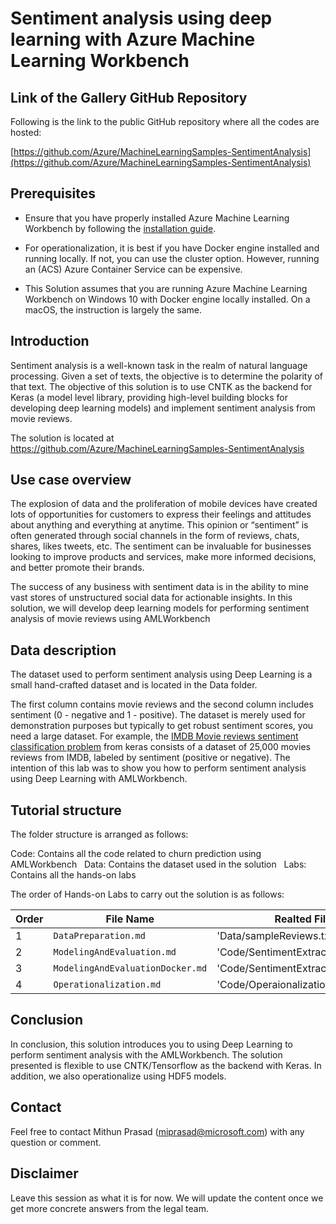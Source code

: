 # Sentiment analysis using deep learning with Azure Machine Learning Workbench

## Link of the Gallery GitHub Repository
Following is the link to the public GitHub repository where all the codes are hosted:

[https://github.com/Azure/MachineLearningSamples-SentimentAnalysis](https://github.com/Azure/MachineLearningSamples-SentimentAnalysis)


## Prerequisites

* Ensure that you have properly installed Azure Machine Learning Workbench by following the [installation guide](./quick-start-installation.md).

* For operationalization, it is best if you have Docker engine installed and running locally. If not, you can use the cluster option. However, running an (ACS) Azure Container Service can be expensive.

* This Solution assumes that you are running Azure Machine Learning Workbench on Windows 10 with Docker engine locally installed. On a macOS, the instruction is largely the same.

## Introduction

Sentiment analysis is a well-known task in the realm of natural language processing. Given a set of texts, the objective is to determine the polarity of that text. The objective of this solution is to use CNTK as the backend for Keras (a model level library, providing high-level building blocks for developing deep learning models) and implement sentiment analysis from movie reviews.

The solution is located at https://github.com/Azure/MachineLearningSamples-SentimentAnalysis

## Use case overview

The explosion of data and the proliferation of mobile devices have created lots of opportunities for customers to express their feelings and attitudes about anything and everything at anytime. This opinion or “sentiment” is often generated through social channels in the form of reviews, chats, shares, likes tweets, etc. The sentiment can be invaluable for businesses looking to improve products and services, make more informed decisions, and better promote their brands.

The success of any business with sentiment data is in the ability to mine vast stores of unstructured social data for actionable insights. In this solution, we will develop deep learning models for performing sentiment analysis of movie reviews using AMLWorkbench

## Data description

The dataset used to perform sentiment analysis using Deep Learning is a small hand-crafted dataset and is located in the Data folder.

The first column contains movie reviews and the second column includes sentiment (0 - negative and 1 - positive). The dataset is merely used for demonstration purposes but typically to get robust sentiment scores, you need a large dataset. For example, the [IMDB Movie reviews sentiment classification problem](https://keras.io/datasets/#datasets ) from keras consists of a dataset of 25,000 movies reviews from IMDB, labeled by sentiment (positive or negative). The intention of this lab was to show you how to perform sentiment analysis using Deep Learning with AMLWorkbench.

## Tutorial structure

The folder structure is arranged as follows:

Code: Contains all the code related to churn prediction using AMLWorkbench  
Data: Contains the dataset used in the solution  
Labs: Contains all the hands-on labs  

The order of Hands-on Labs to carry out the solution is as follows:

| Order| File Name | Realted Files |
|--|-----------|------|
| 1 | `DataPreparation.md` | 'Data/sampleReviews.txt' |
| 2 | `ModelingAndEvaluation.md` | 'Code/SentimentExtraction.py.py' |
| 3 | `ModelingAndEvaluationDocker.md` | 'Code/SentimentExtractionDocker.py' |
| 4 | `Operationalization.md` | 'Code/Operaionalization' |

## Conclusion

In conclusion, this solution introduces you to using Deep Learning to perform sentiment analysis with the AMLWorkbench. The solution presented is flexible to use CNTK/Tensorflow as the backend with Keras. In addition, we also operationalize using HDF5 models.

## Contact

Feel free to contact Mithun Prasad (miprasad@microsoft.com) with any question or comment.

## Disclaimer

Leave this session as what it is for now. We will update the content once we get more concrete answers from the legal team.
